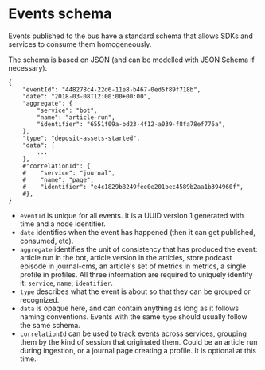 # Events schema

Events published to the bus have a standard schema that allows SDKs and services to consume them homogeneously.

The schema is based on JSON (and can be modelled with JSON Schema if necessary).

```
{
    "eventId": "448278c4-22d6-11e8-b467-0ed5f89f718b",
    "date": "2018-03-08T12:00:00+00:00",
    "aggregate": {
        "service": "bot",
        "name": "article-run",
        "identifier": "6551f09a-bd23-4f12-a039-f8fa78ef776a",
    },
    "type": "deposit-assets-started",
    "data": {
        ... 
    },
    #"correlationId": {
    #    "service": "journal",
    #    "name": "page",
    #    "identifier": "e4c1829b8249fee0e201bec4589b2aa1b394960f",
    #},
}
```

- `eventId` is unique for all events. It is a UUID version 1 generated with time and a node identifier.
- `date` identifies when the event has happened (then it can get published, consumed, etc).
- `aggregate` identifies the unit of consistency that has produced the event: article run in the bot, article version in the articles, store podcast episode in journal-cms, an article's set of metrics in metrics, a single profile in profiles. All three information are required to uniquely identify it: `service`, `name`, `identifier`.
- `type` describes what the event is about so that they can be grouped or recognized.
- `data` is opaque here, and can contain anything as long as it follows naming conventions. Events with the same `type` should usually follow the same schema.
- `correlationId` can be used to track events across services, grouping them by the kind of session that originated them. Could be an article run during ingestion, or a journal page creating a profile. It is optional at this time.
